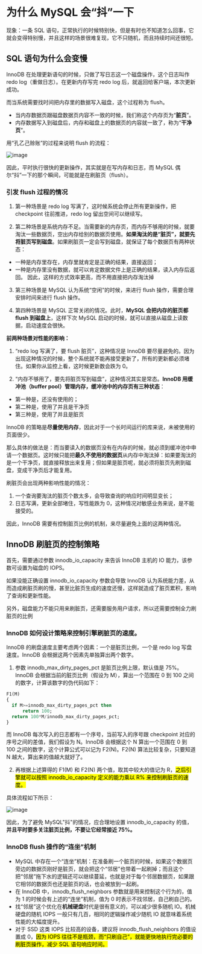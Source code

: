 # 为什么 MySQL 会“抖”一下

现象：一条 SQL 语句，正常执行的时候特别快，但是有时也不知道怎么回事，它就会变得特别慢，并且这样的场景很难复现，它不只随机，而且持续时间还很短。

## SQL 语句为什么会变慢

InnoDB 在处理更新语句的时候，只做了写日志这一个磁盘操作，这个日志叫作 redo log（重做日志）。在更新内存写完 redo log 后，就返回给客户端，本次更新成功。

而当系统需要找时间把内存里的数据写入磁盘，这个过程称为 flush。

- 当内存数据页跟磁盘数据页内容不一致的时候，我们称这个内存页为“**脏页**”。
- 内存数据写入到磁盘后，内存和磁盘上的数据页的内容就一致了，称为“**干净页**”。

用“孔乙己赊账”的过程来说明 flush 的流程：

![image](../../pictures/mysql/chap11/1.jpeg)

因此，平时执行很快的更新操作，其实就是在写内存和日志，而 MySQL 偶尔“抖”一下的那个瞬间，可能就是在刷脏页（flush）。

### 引发 flush 过程的情况

1. 第一种场景是 redo log 写满了，这时候系统会停止所有更新操作，把 checkpoint 往前推进，redo log 留出空间可以继续写。

2. 第二种场景是系统内存不足。当需要新的内存页，而内存不够用的时候，就要淘汰一些数据页，空出内存给别的数据页使用。**如果淘汰的是“脏页”，就要先将脏页写到磁盘**。如果刷脏页一定会写到磁盘，就保证了每个数据页有两种状态：

- 一种是内存里存在，内存里就肯定是正确的结果，直接返回；
- 一种是内存里没有数据，就可以肯定数据文件上是正确的结果，读入内存后返回。
  因此，这样的方式效率更高，而不用直接把内存淘汰掉

3. 第三种场景是 MySQL 认为系统“空闲”的时候，来进行 flush 操作，需要合理安排时间来进行 flush 操作。

4. 第四种场景是 MySQL 正常关闭的情况。此时，**MySQL 会把内存的脏页都 flush 到磁盘上**，这样下次 MySQL 启动的时候，就可以直接从磁盘上读数据，启动速度会很快。

**前两种场景对性能的影响：**

1. “redo log 写满了，要 flush 脏页”，这种情况是 InnoDB 要尽量避免的。因为出现这种情况的时候，整个系统就不能再接受更新了，所有的更新都必须堵住。如果你从监控上看，这时候更新数会跌为 0。

2. “内存不够用了，要先将脏页写到磁盘”，这种情况其实是常态。**InnoDB 用缓冲池（buffer pool）管理内存，缓冲池中的内存页有三种状态**：

- 第一种是，还没有使用的；
- 第二种是，使用了并且是干净页
- 第三种是，使用了并且是脏页

InnoDB 的策略是**尽量使用内存**，因此对于一个长时间运行的库来说，未被使用的页面很少。

那么具体的做法是：而当要读入的数据页没有在内存的时候，就必须到缓冲池中申请一个数据页。这时候只能把**最久不使用的数据页**从内存中淘汰掉：如果要淘汰的是一个干净页，就直接释放出来复用；但如果是脏页呢，就必须将脏页先刷到磁盘，变成干净页后才能复用。

刷脏页会出现两种影响性能的情况：

1. 一个查询要淘汰的脏页个数太多，会导致查询的响应时间明显变长；
2. 日志写满，更新全部堵住，写性能跌为 0，这种情况对敏感业务来说，是不能接受的。

因此，InnoDB 需要有控制脏页比例的机制，来尽量避免上面的这两种情况。

## InnoDB 刷脏页的控制策略

首先，需要通过参数 innodb_io_capacity 来告诉 InnoDB 主机的 IO 能力，该参数可设置为磁盘的 IOPS。

如果没能正确设置 innodb_io_capacity 参数会导致 InnoDB 认为系统能力差，从而造成刷脏页刷的慢，甚至比脏页生成的速度还慢，这样就造成了脏页累积，影响了查询和更新性能。

另外，磁盘能力不能只用来刷脏页，还需要服务用户请求，所以还需要控制全力刷脏页的比例

### InnoDB 如何设计策略来控制引擎刷脏页的速度。

InnoDB 的刷盘速度主要考虑两个因素：一个是脏页比例，一个是 redo log 写盘速度。InnoDB 会根据这两个因素先单独算出两个数字。

1. 参数 innodb_max_dirty_pages_pct 是脏页比例上限，默认值是 75%。InnoDB 会根据当前的脏页比例（假设为 M），算出一个范围在 0 到 100 之间的数字，计算该数字的伪代码如下：

```sql
F1(M)
{
  if M>=innodb_max_dirty_pages_pct then
      return 100;
  return 100*M/innodb_max_dirty_pages_pct;
}
```

而 InnoDB 每次写入的日志都有一个序号，当前写入的序号跟 checkpoint 对应的序号之间的差值，我们假设为 N。InnoDB 会根据这个 N 算出一个范围在 0 到 100 之间的数字，这个计算公式可以记为 F2(N)。F2(N) 算法比较复杂，只要知道 N 越大，算出来的值越大就好了。

2. 再根据上述算得的 F1(M) 和 F2(N) 两个值，取其中较大的值记为 R，<mark>之后引擎就可以按照 innodb_io_capacity 定义的能力乘以 R% 来控制刷脏页的速度。</mark>

具体流程如下所示：

![image](/pictures/mysql/chap11/2.png)

因此，为了避免 MySQL"抖"的情况，应合理地设置 innodb_io_capacity 的值，**并且平时要多关注脏页比例，不要让它经常接近 75%。**

### InnoDB flush 操作的“连坐”机制

- MySQL 中存在一个“连坐”机制：在准备刷一个脏页的时候，如果这个数据页旁边的数据页刚好是脏页，就会把这个“邻居”也带着一起刷掉；而且这个把“邻居”拖下水的逻辑还可以继续蔓延，也就是对于每个邻居数据页，如果跟它相邻的数据页也还是脏页的话，也会被放到一起刷。
- 在 InnoDB 中，innodb_flush_neighbors 参数就是用来控制这个行为的，值为 1 的时候会有上述的“连坐”机制，值为 0 时表示不找邻居，自己刷自己的。
- 找“邻居”这个优化在**机械硬盘**时代是很有意义的，可以减少很多随机 IO。机械硬盘的随机 IOPS 一般只有几百，相同的逻辑操作减少随机 IO 就意味着系统性能的大幅度提升。
- 对于 SSD 这类 IOPS 比较高的设备，建议将 innodb_flush_neighbors 的值设置成 0，<mark>因为 IOPS 往往不是瓶颈，而“只刷自己”，就能更快地执行完必要的刷脏页操作，减少 SQL 语句响应时间。</mark>
